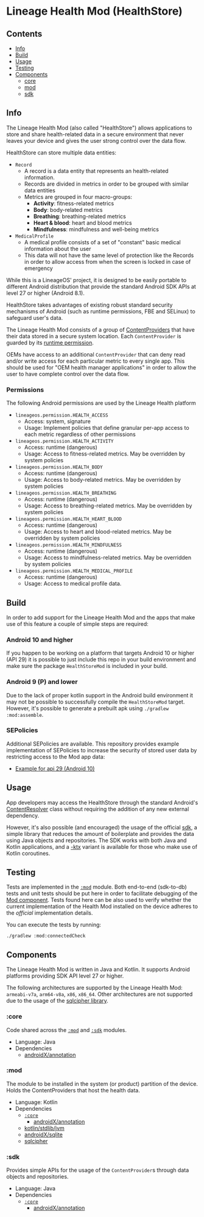 Lineage Health Mod (HealthStore)
================================

## Contents

- [Info](#info)
- [Build](#build)
- [Usage](#usage)
- [Testing](#testing)
- [Components](#components)
    - [core](#core)
    - [mod](#mod)
    - [sdk](#sdk)

## Info

The Lineage Health Mod (also called "HealthStore") allows applications to
store and share health-related data in a secure environment that never leaves
your device and gives the user strong control over the data flow.

HealthStore can store multiple data entities:

- `Record`
    - A record is a data entity that represents an health-related information.
    - Records are divided in metrics in order to be grouped with similar data entities
    - Metrics are grouped in four macro-groups:
        - **Activity**: fitness-related metrics
        - **Body**: body-related metrics
        - **Breathing**: breathing-related metrics
        - **Heart & blood**: heart and blood metrics
        - **Mindfulness**: mindfulness and well-being metrics
- `MedicalProfile`
    - A medical profile consists of a set of "constant" basic medical information about the user
    - This data will not have the same level of protection like the Records in order to allow access from when the screen is locked in case of emergency

While this is a LineageOS' project, it is designed to be easily portable to
different Android distribution that provide the standard Android SDK APIs at level
27 or higher (Android 8.1).

HealthStore takes advantages of existing robust standard security mechanisms of
Android (such as runtime permissions, FBE and SELinux) to safeguard user's data.

The Lineage Health Mod consists of a group of
[ContentProviders](https://developer.android.com/guide/topics/providers/content-providers)
that have their data stored in a secure system location. Each `ContentProvider` is guarded by its
[runtime permission](https://developer.android.com/distribute/best-practices/develop/runtime-permissions).

OEMs have access to an additional `ContentProvider` that can deny read and/or write access
for each particular metric to every single app. This should be used for "OEM health manager
applications" in order to allow the user to have complete control over the data flow.

### Permissions

The following Android permissions are used by the Lineage Health platform

- `lineageos.permission.HEALTH_ACCESS`
    - Access: system, signature
    - Usage: Implement policies that define granular per-app access to each metric regardless of other permissions
- `lineageos.permission.HEALTH_ACTIVITY`
    - Access: runtime (dangerous)
    - Usage: Access to fitness-related metrics. May be overridden by system policies
- `lineageos.permission.HEALTH_BODY`
    - Access: runtime (dangerous)
    - Usage: Access to body-related metrics. May be overridden by system policies
- `lineageos.permission.HEALTH_BREATHING`
    - Access: runtime (dangerous)
    - Usage: Access to breathing-related metrics. May be overridden by system policies
- `lineageos.permission.HEALTH_HEART_BLOOD`
    - Access: runtime (dangerous)
    - Usage: Access to heart and blood-related metrics. May be overridden by system policies
- `lineageos.permission.HEALTH_MINDFULNESS`
    - Access: runtime (dangerous)
    - Usage: Access to mindfulness-related metrics. May be overridden by system policies
- `lineageos.permission.HEALTH_MEDICAL_PROFILE`
    - Access: runtime (dangerous)
    - Usage: Access to medical profile data.

## Build

In order to add support for the Lineage Health Mod and the apps that make use of
this feature a couple of simple steps are required:

### Android 10 and higher

If you happen to be working on a platform that targets Android 10 or higher (API 29)
it is possible to just include this repo in your build environment and make sure the
package `HealthStoreMod` is included in your build.

### Android 9 (P) and lower

Due to the lack of proper kotlin support in the Android build environment it may not
be possible to successfully compile the `HealthStoreMod` target. However, it's possible
to generate a prebuilt apk using `./gradlew :mod:assemble`.

### SEPolicies

Additional SEPolicies are available. This repository provides example implementation
of SEPolicies to increase the security of stored user data by restricting access to
the Mod app data:

* [Example for api 29 (Android 10)](/selinux/api29/)

## Usage

App developers may access the HealthStore through the standard Android's
[ContentResolver](https://developer.android.com/guide/topics/providers/content-provider-basics)
class without requiring the addition of any new external dependency.

However, it's also possible (and encouraged) the usage of the official [sdk](#sdk),
a simple library that reduces the amount of boilerplate and provides the data using
Java objects and repositories.
The SDK works with both Java and Kotlin applications, and a [-ktx](#sdk-ktx) variant
is available for those who make use of Kotlin coroutines.

## Testing

Tests are implemented in the [`:mod`](#mod) module. Both end-to-end (sdk-to-db) tests
and unit tests should be put here in order to facilitate debugging of the [Mod component](#mod).
Tests found here can be also used to verify whether the current implementation of the Health
Mod installed on the device adheres to the _official_ implementation details.

You can execute the tests by running:

```
./gradlew :mod:connectedCheck
```

## Components

The Lineage Health Mod is written in Java and Kotlin. It supports
Android platforms providing SDK API level 27 or higher.

The following architectures are supported by the Lineage Health Mod:
`armeabi-v7a`, `arm64-v8a`, `x86`, `x86_64`. Other architectures are not
supported due to the usage of the
[sqlcipher library](https://github.com/sqlcipher/android-database-sqlcipher).

### :core

Code shared across the [`:mod`](#mod) and [`:sdk`](#sdk) modules.

- Language: Java
- Dependencies
    - [androidX/annotation](https://developer.android.com/jetpack/androidx/releases/annotation)

### :mod

The module to be installed in the system (or product) partition of the device.
Holds the ContentProviders that host the health data.

- Language: Kotlin
- Dependencies
    - [`:core`](#core)
        - [androidX/annotation](https://developer.android.com/jetpack/androidx/releases/annotation)
    - [kotlin/stdlib/jvm](https://github.com/JetBrains/kotlin/releases)
    - [androidX/sqlite](https://developer.android.com/jetpack/androidx/releases/sqlite)
    - [sqlcipher](https://github.com/sqlcipher/android-database-sqlcipher)

### :sdk

Provides simple APIs for the usage of the `ContentProvider`s through data objects and repositories.

- Language: Java
- Dependencies
    - [`:core`](#core)
        - [androidX/annotation](https://developer.android.com/jetpack/androidx/releases/annotation)
